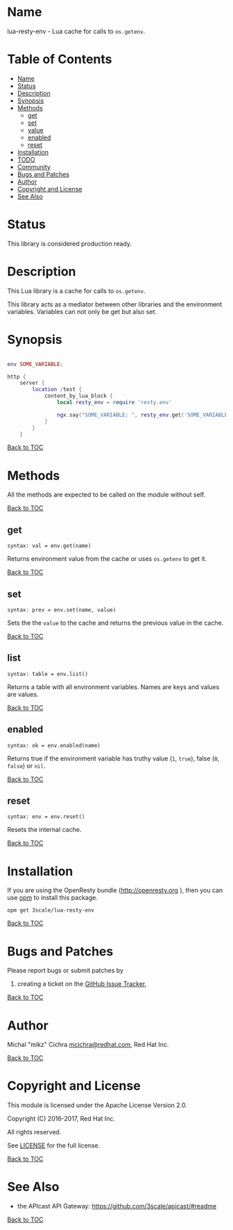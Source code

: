 Name
====

lua-resty-env - Lua cache for calls to `os.getenv`.


Table of Contents
=================

* [Name](#name)
* [Status](#status)
* [Description](#description)
* [Synopsis](#synopsis)
* [Methods](#methods)
    * [get](#get)
    * [set](#set)
    * [value](#value)
    * [enabled](#enabled)
    * [reset](#reset)
* [Installation](#installation)
* [TODO](#todo)
* [Community](#community)
* [Bugs and Patches](#bugs-and-patches)
* [Author](#author)
* [Copyright and License](#copyright-and-license)
* [See Also](#see-also)

Status
======

This library is considered production ready.

Description
===========

This Lua library is a cache for calls to `os.getenv`.

This library acts as a mediator between other libraries and the environment variables.
Variables can not only be get but also set.

Synopsis
========

```lua

env SOME_VARIABLE;

http {
    server {
        location /test {
            content_by_lua_block {
                local resty_env = require 'resty.env'

                ngx.say("SOME_VARIABLE: ", resty_env.get('SOME_VARIABLE'))
            }
        }
    }
```

[Back to TOC](#table-of-contents)

Methods
=======

All the methods are expected to be called on the module without self.

[Back to TOC](#table-of-contents)

get
---
`syntax: val = env.get(name)`

Returns environment value from the cache or uses `os.getenv` to get it.

[Back to TOC](#table-of-contents)

set
-------
`syntax: prev = env.set(name, value)`

Sets the the `value` to the cache and returns the previous value in the cache.

[Back to TOC](#table-of-contents)

list
-------
`syntax: table = env.list()`

Returns a table with all environment variables. Names are keys and values are values.

[Back to TOC](#table-of-contents)

enabled
----------
`syntax: ok = env.enabled(name)`

Returns true if the environment variable has truthy value (`1`, `true`), false (`0`, `false`) or `nil`.

[Back to TOC](#table-of-contents)

reset
------------
`syntax: env = env.reset()`

Resets the internal cache.

[Back to TOC](#table-of-contents)

Installation
============

If you are using the OpenResty bundle (http://openresty.org ), then
you can use [opm](https://github.com/openresty/opm#synopsis) to install this package.

```shell
opm get 3scale/lua-resty-env
```

[Back to TOC](#table-of-contents)

Bugs and Patches
================

Please report bugs or submit patches by

1. creating a ticket on the [GitHub Issue Tracker](http://github.com/3scale/lua-resty-env/issues),

[Back to TOC](#table-of-contents)

Author
======

Michal "mikz" Cichra <mcichra@redhat.com>, Red Hat Inc.

[Back to TOC](#table-of-contents)

Copyright and License
=====================

This module is licensed under the Apache License Version 2.0.

Copyright (C) 2016-2017, Red Hat Inc.

All rights reserved.

See [LICENSE](LICENSE) for the full license.

[Back to TOC](#table-of-contents)

See Also
========
* the APIcast API Gateway: https://github.com/3scale/apicast/#readme

[Back to TOC](#table-of-contents)
